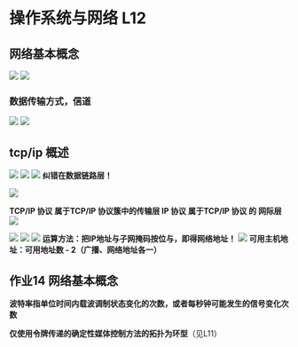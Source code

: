 # 操作系统与网络 L12

## 网络基本概念

![](L12_1.png)
![](L12_2.png)

### 数据传输方式，信道
![](L12_3.png)
![](L12_7.png)


## tcp/ip 概述
![](L12_4.png)
![](L12_5.png)
![](L12_6.png)
**纠错在数据链路层！**

![](L12_8.png)

**TCP/IP 协议 属于TCP/IP 协议簇中的传输层
IP 协议 属于TCP/IP 协议 的 网际层**
![](https://uploadfiles.nowcoder.com/images/20200517/56600133_1589697172563_DD4984C5FA34311A038C312D29C3C0AA)

![](L12_9.png)
![](L12_10.png)
![](L12_11.png)
**运算方法：把IP地址与子网掩码按位与，即得网络地址！**
![](L12_12.png)
**可用主机地址：可用地址数 - 2（广播、网络地址各一）**





## 作业14 网络基本概念

**波特率指单位时间内载波调制状态变化的次数，或者每秒钟可能发生的信号变化次数**

**仅使用令牌传递的确定性媒体控制方法的拓扑为环型**（见L11）